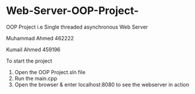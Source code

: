 # Web-Server-OOP-Project-
OOP Project i.e Single threaded asynchronous Web Server 

Muhammad Ahmed 462222

Kumail Ahmed   459196

To start the project
1. Open the OOP Project.sln file
2. Run the main.cpp 
3. Open the browser & enter localhost:8080 to see the webserver in action

